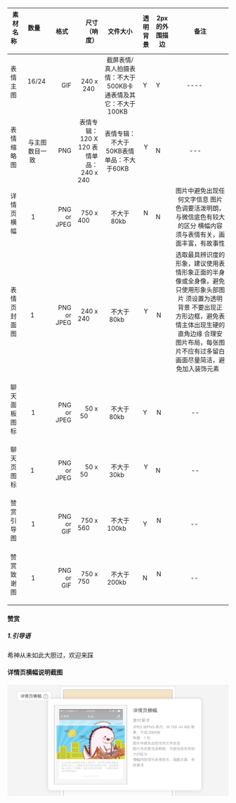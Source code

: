 
| 素材名称       | 数量         | 格式   | 尺寸（响度） |文件大小| 透明背景|2px的外围描边 |备注|
------------- |:-------------:| -----:| -----:       |:---:|:-----: |:----:      | :----:|
| 表情主图     | 16/24      | GIF       | 240 x 240  |截屏表情/真人拍摄表情：不大于500KB卡通表情及其它：不大于100KB    | Y   |Y      |----        |
| 表情缩略图     | 与主图数目一致       | PNG  | 表情专辑：120 X 120 表情单品：240 x 240       |表情专辑：不大于50KB表情单品：不大于60KB    | Y    |N      |---        |
| 详情页横幅       | 1      | PNG or JPEG  | 750 x 400       |不大于80kb   | N    |N      |图片中避免出现任何文字信息 图片色调要活泼明朗，与微信底色有较大的区分 横幅内容须与表情有关，画面丰富，有故事性 |
| 表情页封面图      | 1       | PNG or JPEG  | 240 x 240       |不大于80kb     | Y    |N     |选取最具辨识度的形象，建议使用表情形象正面的半身像或全身像，避免只使用形象头部图片   须设置为透明背景  不要出现正方形边框，避免表情主体出现生硬的直角边缘  合理安  图片布局，每张图片不应有过多留白   画面尽量简洁，避免加入装饰元素          |
| 聊天面板图标     | 1      | PNG or JPEG  | 50 x 50        |不大于80kb     | Y   |N     |--        |
| 聊天页图标    |1       | PNG or JPEG | 50 x 50        |不大于30kb     | Y    |N      |--        |
| 赞赏引导图      | 1      | PNG or GIF  | 750 x 560       |不大于100kb     | Y   |N       |--         |
| 赞赏致谢图      | 1      | PNG or GIF  | 750 x 750       |不大于200kb     | N   |N       |--         |



#### 赞赏
##### 1.引导语 
希神从未如此大胆过，欢迎来踩

#### 详情页横幅说明截图
<p align="center" >
  <img src="https://github.com/9527001/res/blob/master/%E5%B1%8F%E5%B9%95%E5%BF%AB%E7%85%A7%202017-12-14%20%E4%B8%8A%E5%8D%8811.01.40.png" alt="详情页横幅" title="详情页横幅">
</p>
